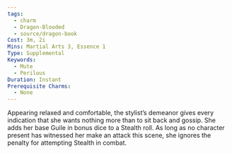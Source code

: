 ```yaml
---
tags:
  - charm
  - Dragon-Blooded
  - source/dragon-book
Cost: 3m, 2i
Mins: Martial Arts 3, Essence 1
Type: Supplemental
Keywords:
  - Mute
  - Perilous
Duration: Instant
Prerequisite Charms:
  - None
---
```

Appearing relaxed and comfortable, the stylist’s demeanor gives every indication that she wants nothing more than to sit back and gossip. She adds her base Guile in bonus dice to a Stealth roll. As long as no character present has witnessed her make an attack this scene, she ignores the penalty for attempting Stealth in combat.